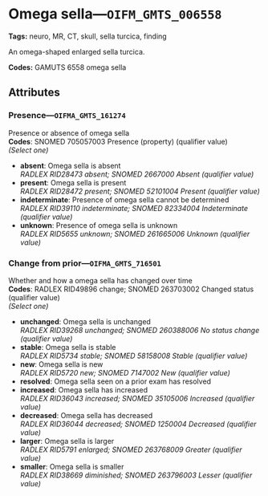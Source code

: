 # Omega sella—`OIFM_GMTS_006558`

**Tags:** neuro, MR, CT, skull, sella turcica, finding

An omega-shaped enlarged sella turcica.

**Codes:** GAMUTS 6558 omega sella

## Attributes

### Presence—`OIFMA_GMTS_161274`

Presence or absence of omega sella  
**Codes**: SNOMED 705057003 Presence (property) (qualifier value)  
*(Select one)*

- **absent**: Omega sella is absent  
_RADLEX RID28473 absent; SNOMED 2667000 Absent (qualifier value)_
- **present**: Omega sella is present  
_RADLEX RID28472 present; SNOMED 52101004 Present (qualifier value)_
- **indeterminate**: Presence of omega sella cannot be determined  
_RADLEX RID39110 indeterminate; SNOMED 82334004 Indeterminate (qualifier value)_
- **unknown**: Presence of omega sella is unknown  
_RADLEX RID5655 unknown; SNOMED 261665006 Unknown (qualifier value)_

### Change from prior—`OIFMA_GMTS_716501`

Whether and how a omega sella has changed over time  
**Codes**: RADLEX RID49896 change; SNOMED 263703002 Changed status (qualifier value)  
*(Select one)*

- **unchanged**: Omega sella is unchanged  
_RADLEX RID39268 unchanged; SNOMED 260388006 No status change (qualifier value)_
- **stable**: Omega sella is stable  
_RADLEX RID5734 stable; SNOMED 58158008 Stable (qualifier value)_
- **new**: Omega sella is new  
_RADLEX RID5720 new; SNOMED 7147002 New (qualifier value)_
- **resolved**: Omega sella seen on a prior exam has resolved  
- **increased**: Omega sella has increased  
_RADLEX RID36043 increased; SNOMED 35105006 Increased (qualifier value)_
- **decreased**: Omega sella has decreased  
_RADLEX RID36044 decreased; SNOMED 1250004 Decreased (qualifier value)_
- **larger**: Omega sella is larger  
_RADLEX RID5791 enlarged; SNOMED 263768009 Greater (qualifier value)_
- **smaller**: Omega sella is smaller  
_RADLEX RID38669 diminished; SNOMED 263796003 Lesser (qualifier value)_